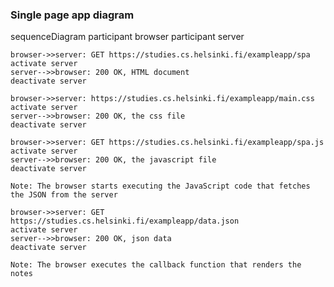 ### Single page app diagram


sequenceDiagram
    participant browser
    participant server

    browser->>server: GET https://studies.cs.helsinki.fi/exampleapp/spa
    activate server
    server-->>browser: 200 OK, HTML document
    deactivate server

    browser->>server: https://studies.cs.helsinki.fi/exampleapp/main.css
    activate server
    server-->>browser: 200 OK, the css file
    deactivate server

    browser->>server: GET https://studies.cs.helsinki.fi/exampleapp/spa.js
    activate server
    server-->>browser: 200 OK, the javascript file
    deactivate server

    Note: The browser starts executing the JavaScript code that fetches the JSON from the server

    browser->>server: GET https://studies.cs.helsinki.fi/exampleapp/data.json
    activate server
    server-->>browser: 200 OK, json data
    deactivate server

    Note: The browser executes the callback function that renders the notes



